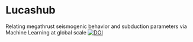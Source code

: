 # Lucashub
Relating megathrust seismogenic behavior and subduction parameters via Machine  Learning at global scale 
[![DOI](https://sandbox.zenodo.org/badge/771820453.svg)](https://sandbox.zenodo.org/doi/10.5072/zenodo.34985)
